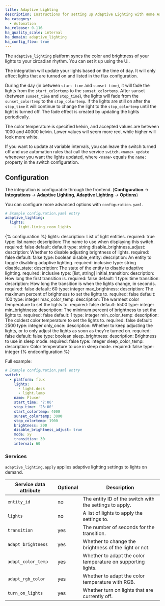 ```yaml
---
title: Adaptive Lighting
description: Instructions for setting up Adaptive Lighting with Home Assistant
ha_category:
  - Automation
ha_release: 0.116
ha_quality_scale: internal
ha_domain: adaptive_lighting
ha_config_flow: true
---
```


The `adaptive_lighting` platform syncs the color and brightness of your lights to your circadian rhythm. You can set it up using the UI.

The integration will update your lights based on the time of day. It will only affect lights that are turned on and listed in the flux configuration.

During the day (in between `start time` and `sunset time`), it will fade the lights from the `start_colortemp` to the `sunset_colortemp`.  After sunset (between `sunset_time` and `stop_time`), the lights will fade from the `sunset_colortemp` to the `stop_colortemp`. If the lights are still on after the `stop_time` it will continue to change the light to the `stop_colortemp` until the light is turned off. The fade effect is created by updating the lights periodically.

The color temperature is specified kelvin, and accepted values are between 1000 and 40000 kelvin. Lower values will seem more red, while higher will look more white.

If you want to update at variable intervals, you can leave the switch turned off and use automation rules that call the service `switch.<name>_update` whenever you want the lights updated, where `<name>` equals the `name:` property in the switch configuration.

## Configuration

The integration is configurable through the frontend. (**Configuration** -> **Integrations** -> **Adaptive Lighting**, **Adaptive Lighting** -> **Options**)

You can configure more advanced options with `configuration.yaml`.

```yaml
# Example configuration.yaml entry
adaptive_lighting:
  lights:
    - light.living_room_lights
```

{% configuration %}
lights:
  description: List of light entities.
  required: true
  type: list
name:
  description: The name to use when displaying this switch.
  required: false
  default: default
  type: string
disable_brightness_adjust:
  description: Whether to disable adjusting brightness of lights.
  required: false
  default: false
  type: boolean
disable_entity:
  description: An entity to toggle disabling adaptive lighting.
  required: inclusive
  type: string
disable_state:
  description: The state of the entity to disable adaptive lighting.
  required: inclusive
  type: [list, string]
initial_transition:
  description: How long the first transition is.
  required: false
  default: 1
  type: time
transition:
  description: How long the transition is when the lights change, in seconds.
  required: false
  default: 60
  type: integer
max_brightness:
  description: The maximum percent of brightness to set the lights to.
  required: false
  default: 100
  type: integer
max_color_temp:
  description: The warmest color temperature to set the lights to.
  required: false
  default: 5500
  type: integer
min_brightness:
  description: The minimum percent of brightness to set the lights to.
  required: false
  default: 1
  type: integer
min_color_temp:
  description: The coldest color temperature to set the lights to.
  required: false
  default: 2500
  type: integer
only_once:
  description: Whether to keep adjusting the lights, or to only adjust the lights as soon as they're turned on.
  required: false
  default: false
  type: boolean
sleep_brightness:
  description: Brightness to use in sleep mode.
  required: false
  type: integer
sleep_color_temp:
  description: Color temperature to use in sleep mode.
  required: false
  type: integer
{% endconfiguration %}

Full example:

```yaml
# Example configuration.yaml entry
switch:
  - platform: flux
    lights:
      - light.desk
      - light.lamp
    name: Fluxer
    start_time: '7:00'
    stop_time: '23:00'
    start_colortemp: 4000
    sunset_colortemp: 3000
    stop_colortemp: 1900
    brightness: 200
    disable_brightness_adjust: true
    mode: xy
    transition: 30
    interval: 60
```

### Services

`adaptive_lighting.apply` applies adaptive lighting settings to lights on demand.

| Service data attribute    | Optional | Description                                           |
|---------------------------|----------|-------------------------------------------------------|
| `entity_id`               |       no | The entity ID of the switch with the settings to apply.                 |
| `lights`                  |       no | A list of lights to apply the settings to.                              |
| `transition`              |      yes | The number of seconds for the transition.                               |
| `adapt_brightness`        |      yes | Whether to change the brightness of the light or not.                   |
| `adapt_color_temp`        |      yes | Whether to adapt the color temperature on supporting lights.            |
| `adapt_rgb_color`         |      yes | Whether to adapt the color temperature with RGB.                        |
| `turn_on_lights`          |      yes | Whether turn on lights that are currently off.                          |
